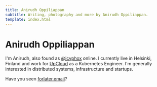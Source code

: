 ```yaml
---
title: Anirudh Oppiliappan
subtitle: Writing, photography and more by Anirudh Oppiliappan.
template: index.html
---
```


# Anirudh Oppiliappan

I'm Anirudh, also found as [@icyphox](/about) online. I currently live
in Helsinki, Finland and work for [UpCloud](https://upcloud.com) as a
Kubernetes Engineer. I'm generally interested in distributed systems,
infrastructure and startups.

Have you seen [forlater.email](https://forlater.email)?

